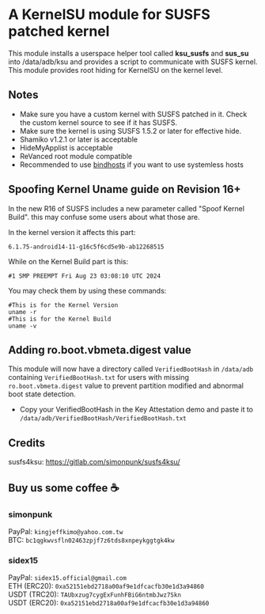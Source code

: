# A KernelSU module for SUSFS patched kernel #

This module installs a userspace helper tool called **ksu_susfs** and **sus_su** into /data/adb/ksu and provides a script to communicate with SUSFS kernel.
This module provides root hiding for KernelSU on the kernel level.

## Notes
- Make sure you have a custom kernel with SUSFS patched in it. Check the custom kernel source to see if it has SUSFS.
- Make sure the kernel is using SUSFS 1.5.2 or later for effective hide.
- Shamiko v1.2.1 or later is acceptable
- HideMyApplist is acceptable
- ReVanced root module compatible
- Recommended to use [bindhosts](https://github.com/backslashxx/bindhosts) if you want to use systemless hosts

## Spoofing Kernel Uname guide on Revision 16+
In the new R16 of SUSFS includes a new parameter called "Spoof Kernel Build". this may confuse some users about what those are.

In the kernel version it affects this part:
```
6.1.75-android14-11-g16c5f6cd5e9b-ab12268515
```
While on the Kernel Build part is this:
```
#1 SMP PREEMPT Fri Aug 23 03:08:10 UTC 2024
```
You may check them by using these commands:
```
#This is for the Kernel Version
uname -r
#This is for the Kernel Build
uname -v
```

## Adding ro.boot.vbmeta.digest value
This module will now have a directory called `VerifiedBootHash` in `/data/adb` containing `VerifiedBootHash.txt` for users with missing `ro.boot.vbmeta.digest` value to prevent partition modified and abnormal boot state detection. 
- Copy your VerifiedBootHash in the Key Attestation demo and paste it to `/data/adb/VerifiedBootHash/VerifiedBootHash.txt`

## Credits
susfs4ksu: https://gitlab.com/simonpunk/susfs4ksu/

## Buy us some coffee ☕
### simonpunk
PayPal: `kingjeffkimo@yahoo.com.tw`
<br>BTC: `bc1qgkwvsfln02463zpjf7z6tds8xnpeykggtgk4kw`
### sidex15
PayPal: `sidex15.official@gmail.com`
<br>ETH (ERC20): `0xa52151ebd2718a00af9e1dfcacfb30e1d3a94860`
<br>USDT (TRC20): `TAUbxzug7cygExFunhFBiG6ntmbJwz7Skn`
<br>USDT (ERC20): 
`0xa52151ebd2718a00af9e1dfcacfb30e1d3a94860`
